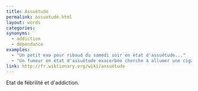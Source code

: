 ```yaml
---
title: Assuétude
permalink: assuetude.html
layout: words
categories:
synonyms:
  - addiction
  - dépendance
examples:
  - "Un petit exo pour ribaud du samedi soir en état d'assuétude..."
  - "Un fumeur en état d'assuétude exacerbée cherche à allumer une cigarette. "
link: http://fr.wiktionary.org/wiki/assuétude
---
```


Etat de fébrilité et d'addiction.
